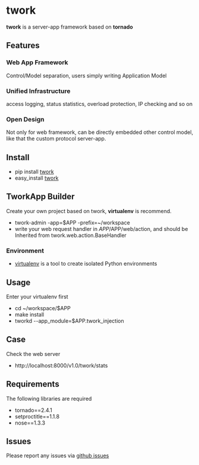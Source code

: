 # twork

**twork** is a server-app framework based on **tornado**

## Features

### Web App Framework

Control/Model separation, users simply writing Application Model

### Unified Infrastructure

access logging, status statistics, overload protection, IP checking and so on

### Open Design

Not only for web framework, can be directly embedded other control model, like
that the custom protocol server-app.

## Install

+ pip install [twork](https://pypi.python.org/pypi/twork)
+ easy_install [twork](https://pypi.python.org/pypi/twork)

## TworkApp Builder
Create your own project based on twork, **virtualenv** is recommend.

+ twork-admin -app=$APP -prefix=~/workspace
+ write your web request handler in $APP/$APP/web/action, and should be Inherited
  from twork.web.action.BaseHandler

### Environment
+ [virtualenv](http://www.virtualenv.org/en/latest/) is a tool to create
  isolated Python environments

## Usage
Enter your virtualenv first
 
+ cd ~/workspace/$APP
+ make install
+ tworkd --app_module=$APP.twork_injection

## Case
Check the web server

+ http://localhost:8000/v1.0/twork/stats

## Requirements
The following libraries are required

+ tornado==2.4.1
+ setproctitle==1.1.8
+ nose==1.3.3

## Issues

Please report any issues via [github issues](https://github.com/bufferx/twork/issues)
